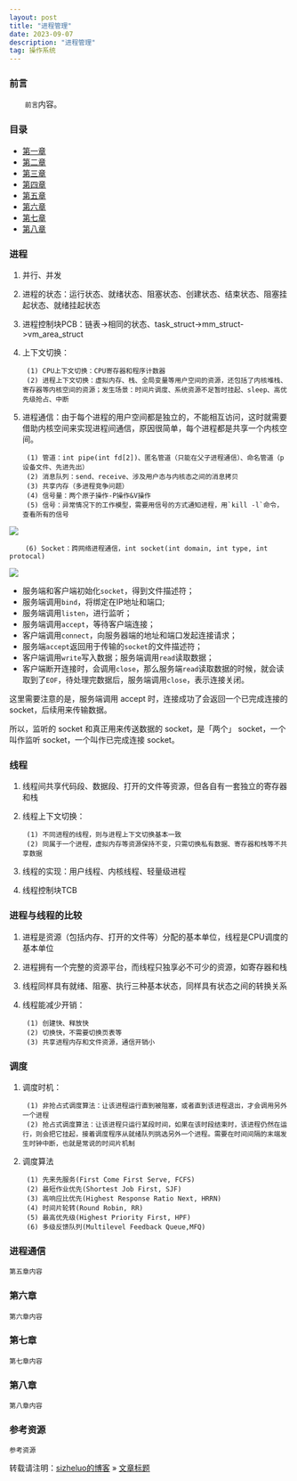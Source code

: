 ```yaml
---
layout: post
title: "进程管理"
date: 2023-09-07
description: "进程管理"
tag: 操作系统
---
```


### 前言

　　`前言`内容。

### 目录

* [第一章](#chapter1)
* [第二章](#chapter2)
* [第三章](#chapter3)
* [第四章](#chapter4)
* [第五章](#chapter5)
* [第六章](#chapter6)
* [第七章](#chapter7)
* [第八章](#chapter8)

### <a name="chapter1"></a>进程

1. 并行、并发
2. 进程的状态：运行状态、就绪状态、阻塞状态、创建状态、结束状态、阻塞挂起状态、就绪挂起状态
3. 进程控制块PCB：链表->相同的状态、task_struct->mm_struct->vm_area_struct
4. 上下文切换： 

		(1) CPU上下文切换：CPU寄存器和程序计数器
		(2) 进程上下文切换：虚拟内存、栈、全局变量等用户空间的资源，还包括了内核堆栈、寄存器等内核空间的资源；发生场景：时间片调度、系统资源不足暂时挂起、sleep、高优先级抢占、中断
5. 进程通信：由于每个进程的用户空间都是独立的，不能相互访问，这时就需要借助内核空间来实现进程间通信，原因很简单，每个进程都是共享一个内核空间。

		(1) 管道：int pipe(int fd[2])、匿名管道（只能在父子进程通信）、命名管道（p设备文件、先进先出）
		(2) 消息队列：send、receive、涉及用户态与内核态之间的消息拷贝
		(3) 共享内存（多进程竞争问题）
		(4) 信号量：两个原子操作-P操作&V操作
		(5) 信号：异常情况下的工作模型，需要用信号的方式通知进程，用`kill -l`命令，查看所有的信号

![](https://s3.uuu.ovh/imgs/2023/09/09/1d075237841da82a.png)

		(6) Socket：跨网络进程通信，int socket(int domain, int type, int protocal)

![](https://s3.uuu.ovh/imgs/2023/09/09/5f387c37bb63e59b.png)

- 服务端和客户端初始化`socket`，得到文件描述符；
- 服务端调用`bind`，将绑定在IP地址和端口;
- 服务端调用`listen`，进行监听；
- 服务端调用`accept`，等待客户端连接；
- 客户端调用`connect`，向服务器端的地址和端口发起连接请求；
- 服务端`accept`返回用于传输的`socket`的文件描述符；
- 客户端调用`write`写入数据；服务端调用`read`读取数据；
- 客户端断开连接时，会调用`close`，那么服务端`read`读取数据的时候，就会读取到了`EOF`，待处理完数据后，服务端调用`close`，表示连接关闭。

这里需要注意的是，服务端调用 accept 时，连接成功了会返回一个已完成连接的 socket，后续用来传输数据。

所以，监听的 socket 和真正用来传送数据的 socket，是「两个」 socket，一个叫作监听 socket，一个叫作已完成连接 socket。

### <a name="chapter2"></a>线程

1. 线程间共享代码段、数据段、打开的文件等资源，但各自有一套独立的寄存器和栈
2. 线程上下文切换：

		(1) 不同进程的线程，则与进程上下文切换基本一致
		(2) 同属于一个进程，虚拟内存等资源保持不变，只需切换私有数据、寄存器和栈等不共享数据
3. 线程的实现：用户线程、内核线程、轻量级进程
4. 线程控制块TCB

### <a name="chapter3"></a>进程与线程的比较

1. 进程是资源（包括内存、打开的文件等）分配的基本单位，线程是CPU调度的基本单位
2. 进程拥有一个完整的资源平台，而线程只独享必不可少的资源，如寄存器和栈
3. 线程同样具有就绪、阻塞、执行三种基本状态，同样具有状态之间的转换关系
4. 线程能减少开销：

        (1) 创建快、释放快
		(2) 切换快，不需要切换页表等
		(3) 共享进程内存和文件资源，通信开销小

### <a name="chapter4"></a>调度

1. 调度时机：
		
		(1) 非抢占式调度算法：让该进程运行直到被阻塞，或者直到该进程退出，才会调用另外一个进程
		(2) 抢占式调度算法：让该进程只运行某段时间，如果在该时段结束时，该进程仍然在运行，则会把它挂起，接着调度程序从就绪队列挑选另外一个进程。需要在时间间隔的末端发生时钟中断，也就是常说的时间片机制
2. 调度算法

		(1) 先来先服务(First Come First Serve, FCFS)
		(2) 最短作业优先(Shortest Job First, SJF)
		(3) 高响应比优先(Highest Response Ratio Next, HRRN)
		(4) 时间片轮转(Round Robin, RR)
		(5) 最高优先级(Highest Priority First, HPF)
		(6) 多级反馈队列(Multilevel Feedback Queue,MFQ)

### <a name="chapter5"></a>进程通信

    第五章内容

### <a name="chapter6"></a>第六章

    第六章内容

### <a name="chapter7"></a>第七章

    第七章内容

### <a name="chapter8"></a>第八章

    第八章内容

### 参考资源

    参考资源

转载请注明：[sizheluo的博客](https://sizheluo.github.io) » [文章标题](文章链接)